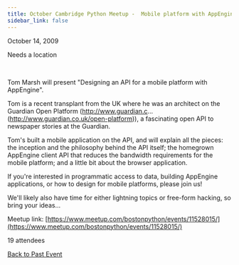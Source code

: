 ```yaml
---
title: October Cambridge Python Meetup -  Mobile platform with AppEngine
sidebar_link: false
---
```


October 14, 2009


Needs a location

   

Tom Marsh will present "Designing an API for a mobile platform with AppEngine".

Tom is a recent transplant from the UK where he was an architect on the Guardian Open Platform (http://www.guardian.c... (http://www.guardian.co.uk/open-platform)), a fascinating open API to newspaper stories at the Guardian.

Tom's built a mobile application on the API, and will explain all the pieces: the inception and the philosophy behind the API itself; the homegrown AppEngine client API that reduces the bandwidth requirements for the mobile platform; and a little bit about the browser application.

If you're interested in programmatic access to data, building AppEngine applications, or how to design for mobile platforms, please join us!

We'll likely also have time for either lightning topics or free-form hacking, so bring your ideas...


Meetup link: [https://www.meetup.com/bostonpython/events/11528015/](https://www.meetup.com/bostonpython/events/11528015/)

19 attendees

[Back to Past Event](past-events.md)